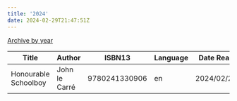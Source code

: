 ```yaml
---
title: '2024'
date: 2024-02-29T21:47:51Z
---
```


[Archive by year](/books)

| Title                | Author        |        ISBN13 | Language | Date Read  |
|----------------------|---------------|---------------|----------|------------|
| Honourable Schoolboy | John le Carré | 9780241330906 | en       | 2024/02/28 |
